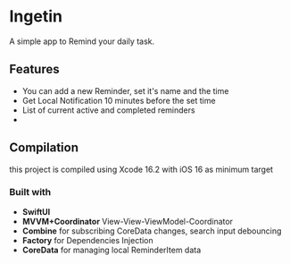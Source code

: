 # Ingetin

A simple app to Remind your daily task.

## Features
- You can add a new Reminder, set it's name and the time 
- Get Local Notification 10 minutes before the set time
- List of current active and completed reminders
- 

## Compilation
this project is compiled using Xcode 16.2 with iOS 16 as minimum target

### Built with
- **SwiftUI**
- **MVVM+Coordinator** View-View-ViewModel-Coordinator
- **Combine** for subscribing CoreData changes, search input debouncing 
- **Factory** for Dependencies Injection
- **CoreData** for managing local ReminderItem data
